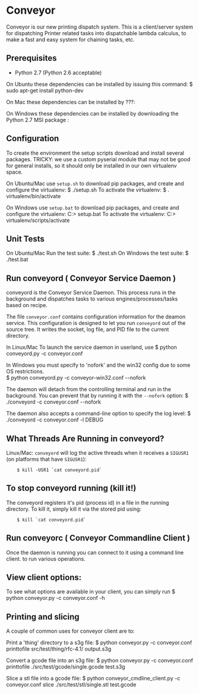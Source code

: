 Conveyor
========

Conveyor is our new printing dispatch system. This is a client/server system for dispatching
Printer related tasks into dispatchable lambda calculus, to make a fast and easy
system for chaining tasks, etc.


Prerequisites
-------------

* Python 2.7 (Python 2.6 acceptable) 

On Ubuntu these dependencies can be installed by issuing this command:
        $ sudo apt-get install python-dev

On Mac these dependencies can be installed by ???:

On Windows these dependencies can be installed by downloading the Python 2.7 MSI package :
	


Configuration
-------------
To create the environment the setup scripts download and install several packages. 
TRICKY: we use a custom pyserial module that may not be good for general installs, so it should only
be installed in our own virtualenv space. 

On Ubuntu/Mac use `setup.sh` to download pip packages, and create and configure the virtualenv:
        $ ./setup.sh
To activate the virtualenv:
        $ . virtualenv/bin/activate

On Windows use `setup.bat` to download pip packages, and create and configure the virtualenv:
        C:\> setup.bat
To activate the virtualenv:
		C:\> virtualenv/scripts/activate
	

Unit Tests
----------
On Ubuntu/Mac Run the test suite:
        $ ./test.sh
On Windows the test suite:
        $ ./test.bat
        


Run conveyord ( Conveyor Service Daemon )
-------------

conveyord is the Conveyor Service Daemon. This process runs in the background and dispatches
tasks to various engines/processes/tasks based on recipe. 

The file `conveyor.conf` contains configuration information for the 
deamon service. This configuration is designed to let you run `conveyord` out of the source tree. It writes the socket, log file, and PID file to the current
directory.

In Linux/Mac To launch the service daemon in userland, use 
        $ python conveyord.py -c conveyor.conf

In Windows you must specify to 'nofork' and the win32 config due to some OS restrictions.  
        $ python conveyord.py -c conveyor-win32.conf --nofork

The daemon will detach from the controlling terminal and run in the background.
You can prevent that by running it with the `--nofork` option:
        $ ./conveyord -c conveyor.conf --nofork

The daemon also accepts a command-line option to specify the log level:
        $ ./conveyord -c conveyor.conf -l DEBUG

What Threads Are Running in conveyord?
--------------------------------------

Linux/Mac: 
`conveyord` will log the active threads when it receives a `SIGUSR1` (on
platforms that have `SIGUSR1`):

        $ kill -USR1 `cat conveyord.pid`


To stop conveyord running (kill it!) 
--------------
The conveyord registers it's pid (process id) in a file in the running directory.
To kill it, simply kill it via the stored pid using: 

        $ kill `cat conveyord.pid`



Run conveyorc ( Conveyor Commandline Client )
-------------
Once the daemon is running you can connect to it using a command line client. to 
run various operations. 


View client options: 
---------------
To see what options are available in your client, you can simply run 
        $ python conveyor.py -c conveyor.conf -h 

Printing and slicing 
---------------
A couple of common uses for conveyor client are to: 

Print a 'thing' directory to a s3g file:
        $ python conveyor.py -c conveyor.conf printtofile src/test/thing/rfc-4.1/ output.s3g

Convert a gcode file into an s3g file:
        $ python conveyor.py -c conveyor.conf printtofile ./src/test/gcode/single.gcode test.s3g

Slice a stl file into a gcode file: 
		$ python conveyor_cmdline_client.py -c conveyor.conf slice ./src/test/stl/single.stl test.gcode
        
